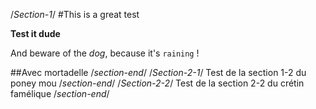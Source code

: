 /*Section-1*/
#This is a great test

**Test it dude**

And beware of the _dog_, because it's `raining` !

##Avec mortadelle
/*section-end*/
/*Section-2-1*/
Test de la section 1-2 du poney mou
/*section-end*/
/*Section-2-2*/
Test de la section 2-2 du crétin famélique
/*section-end*/
